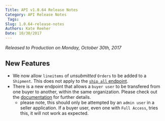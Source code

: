 ```yaml
---
Title: API v1.0.64 Release Notes
Category: API Release Notes
 Tags: 
Slug: 1.0.64-release-notes
Authors: Kate Reeher
Date: 10/30/2017
---
```


_Released to Production on Monday, October 30th, 2017_

## New Features
- We now allow `lineitems` of *unsubmitted* `Orders` to be added to a `Shipment`. This does not apply to the [`ship all` endpoint](http://qa-documentation.ordercloud.io/api-reference#Orders_Ship).
- There is a new endpoint that allows a `buyer user` to be transfered from one buyer to another, within the same organization. Please check out the [documentation](http://qa-documentation.ordercloud.io/api-reference#Users_Move) for further details.
  * please note, this should only be attempted by an `admin user` in a seller application. If a buyer user, even one with `Full Access`, tries this, it will not work as expected. 
